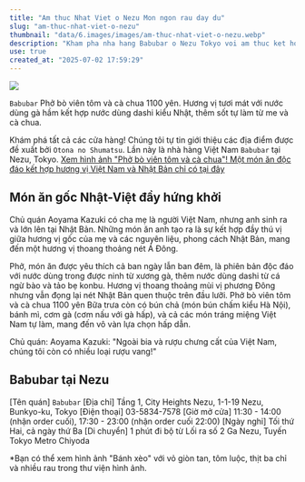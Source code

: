 ```yaml
---
title: "Am thuc Nhat Viet o Nezu Mon ngon rau day du"
slug: "am-thuc-nhat-viet-o-nezu"
thumbnail: "data/6.images/images/am-thuc-nhat-viet-o-nezu.webp"
description: "Kham pha nha hang Babubar o Nezu Tokyo voi am thuc ket hop tinh te giua Nhat Ban va Viet Nam."
use: true
created_at: "2025-07-02 17:59:29"
---
```


![](/images/20250702-01474171-matomeshi-000-1-view.webp)

`Babubar` Phở bò viên tôm và cà chua 1100 yên. Hương vị tươi mát với nước dùng gà hầm kết hợp nước dùng dashi kiểu Nhật, thêm sốt tự làm từ me và cà chua.

Khám phá tất cả các cửa hàng! Chúng tôi tự tin giới thiệu các địa điểm được đề xuất bởi `Otona no Shumatsu`. Lần này là nhà hàng Việt Nam `Babubar` tại Nezu, Tokyo.
[Xem hình ảnh "Phở bò viên tôm và cà chua"! Một món ăn độc đáo kết hợp hương vị Việt Nam và Nhật Bản chỉ có tại đây](https://otonano-shumatsu.com/images/474171/)

## Món ăn gốc Nhật-Việt đầy hứng khởi

Chủ quán Aoyama Kazuki có cha mẹ là người Việt Nam, nhưng anh sinh ra và lớn lên tại Nhật Bản. Những món ăn anh tạo ra là sự kết hợp đầy thú vị giữa hương vị gốc của mẹ và các nguyên liệu, phong cách Nhật Bản, mang đến một hương vị thoang thoảng nét Á Đông.

Phở, món ăn được yêu thích cả ban ngày lẫn ban đêm, là phiên bản độc đáo với nước dùng trong được ninh từ xương gà, thêm nước dùng dashi từ cá ngừ bào và tảo bẹ konbu. Hương vị thoang thoảng mùi vị phương Đông nhưng vẫn đọng lại nét Nhật Bản quen thuộc trên đầu lưỡi.
Phở bò viên tôm và cà chua 1100 yên
Bữa trưa còn có bún chả (món bún chấm kiểu Hà Nội), bánh mì, cơm gà (cơm nấu với gà hấp), và cả các món tráng miệng Việt Nam tự làm, mang đến vô vàn lựa chọn hấp dẫn.

Chủ quán: Aoyama Kazuki: "Ngoài bia và rượu chưng cất của Việt Nam, chúng tôi còn có nhiều loại rượu vang!"

## Babubar tại Nezu

[Tên quán] `Babubar`
[Địa chỉ] Tầng 1, City Heights Nezu, 1-1-19 Nezu, Bunkyo-ku, Tokyo
[Điện thoại] 03-5834-7578
[Giờ mở cửa] 11:30 - 14:00 (nhận order cuối), 17:30 - 23:00 (nhận order cuối 22:00)
[Ngày nghỉ] Tối thứ Hai, cả ngày thứ Ba
[Di chuyển] 1 phút đi bộ từ Lối ra số 2 Ga Nezu, Tuyến Tokyo Metro Chiyoda

*Bạn có thể xem hình ảnh "Bánh xèo" với vỏ giòn tan, tôm luộc, thịt ba chỉ và nhiều rau trong thư viện hình ảnh.